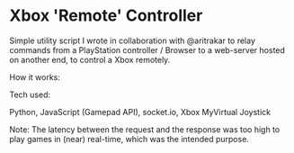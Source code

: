# Xbox 'Remote' Controller

Simple utility script I wrote in collaboration with @aritrakar to relay commands from a PlayStation controller / Browser to a web-server hosted on another  end, to control a Xbox remotely.

How it works:

Tech used:

Python, JavaScript (Gamepad API), socket.io, Xbox MyVirtual Joystick 

Note: The latency between the request and the response was too high to play games in (near) real-time, which was the intended purpose.

